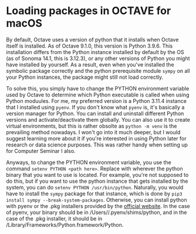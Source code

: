 # Loading packages in OCTAVE for macOS

By default, Octave uses a version of python that it installs when Octave itself is installed. As of Octave 9.1.0, this version is Python 3.9.6. This installation differs from the Python instance installed by default by the OS (as of Sonoma 14.1, this is 3.12.3), or any other versions of Python you might have installed by yourself. As a result, even when you've installed the symbolic package correctly and the python prerequisite module `sympy` on all your Python instances, the package might still not load correctly.

To solve this, you simply have to change the PYTHON environment variable used by Octave to determine which Python executable is called when using Python moduules. For me, my preferred version is a Python 3.11.4 instance that I installed using `pyenv`. If you don't know what `pyenv` is, it's basically a version manager for Python. You can install and uninstall different Python versions and activate/deactivate them globally. You can also use it to create virtual environments, but this is rather obsolte as `python -m venv` is the prevailing method nowadays. I won't go into it much deeper, but I would suggest learning more about it if you're interested in using Python later for research or data science purposes. This was rather handy when setting up for Computer Seminar I also.

Anyways, to change the PYTHON environment variable, you use the command `setenv PYTHON <path here>`. Replace <path here> with wherever the python binary that you want to use is located. For example, you're not supposed to do this, but if you want to use the python instance that gets installed by the system, you can do `setenv PYTHON /usr/bin/python`. Naturally, you would have to install the `sympy` package for that instance, which is done by `pip3 install sympy --break-system-packages`. Otherwise, you can install python with pyenv or the .pkg installers provided by the [official website](https://python.org/downloads). In the case of pyenv, your binary should be in /Users/<your username>/.pyenv/shims/python, and in the case of the .pkg installer, it should be in /Library/Frameworks/Python.framework/Python.